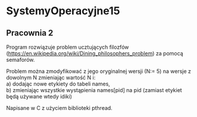 # SystemyOperacyjne15

## Pracownia 2

Program rozwiązuje problem ucztujących filozfów (https://en.wikipedia.org/wiki/Dining_philosophers_problem) za pomocą semaforów.

Problem można zmodyfikować z jego oryginalnej wersji (N:= 5) na wersje z dowolnym N zmieniając wartość N i:  
a) dodając nowe etykiety do tabeli names,  
b) zmieniając wszystkie wystąpienia names[pid] na pid (zamiast etykiet będą używane wtedy idiki)


Napisane w C z użyciem biblioteki pthread.
